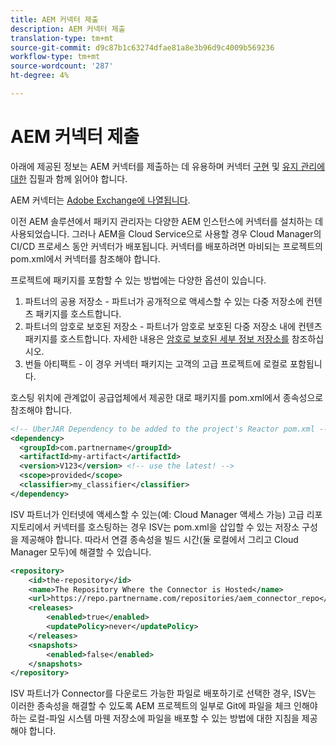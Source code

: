 ```yaml
---
title: AEM 커넥터 제출
description: AEM 커넥터 제출
translation-type: tm+mt
source-git-commit: d9c87b1c63274dfae81a8e3b96d9c4009b569236
workflow-type: tm+mt
source-wordcount: '287'
ht-degree: 4%

---
```



AEM 커넥터 제출
===========================

아래에 제공된 정보는 AEM 커넥터를 제출하는 데 유용하며 커넥터 [구현](implement.md) 및 [유지 관리에 대한](maintain.md) 집필과 함께 읽어야 합니다.

AEM 커넥터는 [Adobe Exchange에 나열됩니다](https://partners.adobe.com/exchangeprogram/experiencecloud).

이전 AEM 솔루션에서 패키지 관리자는 다양한 AEM 인스턴스에 커넥터를 설치하는 데 사용되었습니다. 그러나 AEM을 Cloud Service으로 사용할 경우 Cloud Manager의 CI/CD 프로세스 동안 커넥터가 배포됩니다. 커넥터를 배포하려면 마비되는 프로젝트의 pom.xml에서 커넥터를 참조해야 합니다.

프로젝트에 패키지를 포함할 수 있는 방법에는 다양한 옵션이 있습니다.

1. 파트너의 공용 저장소 - 파트너가 공개적으로 액세스할 수 있는 다중 저장소에 컨텐츠 패키지를 호스트합니다.
1. 파트너의 암호로 보호된 저장소 - 파트너가 암호로 보호된 다중 저장소 내에 컨텐츠 패키지를 호스트합니다. 자세한 내용은 [암호로 보호된 세부 정보 저장소를](/help/onboarding/getting-access-to-aem-in-cloud/creating-aem-application-project.md#password-protected-maven-repositories) 참조하십시오.
1. 번들 아티팩트 - 이 경우 커넥터 패키지는 고객의 고급 프로젝트에 로컬로 포함됩니다.

호스팅 위치에 관계없이 공급업체에서 제공한 대로 패키지를 pom.xml에서 종속성으로 참조해야 합니다.

```xml
<!-- UberJAR Dependency to be added to the project's Reactor pom.xml -->
<dependency>
  <groupId>com.partnername</groupId>
  <artifactId>my-artifact</artifactId>
  <version>V123</version> <!-- use the latest! -->
  <scope>provided</scope>
  <classifier>my_classifier</classifier>
</dependency>
```

ISV 파트너가 인터넷에 액세스할 수 있는(예: Cloud Manager 액세스 가능) 고급 리포지토리에서 커넥터를 호스팅하는 경우 ISV는 pom.xml을 삽입할 수 있는 저장소 구성을 제공해야 합니다. 따라서 연결 종속성을 빌드 시간(둘 로컬에서 그리고 Cloud Manager 모두)에 해결할 수 있습니다.

```xml
<repository>
    <id>the-repository</id>
    <name>The Repository Where the Connector is Hosted</name>
    <url>https://repo.partnername.com/repositories/aem_connector_repo</url>
    <releases>
        <enabled>true</enabled>
        <updatePolicy>never</updatePolicy>
    </releases>
    <snapshots>
        <enabled>false</enabled>
    </snapshots>
</repository>
```

ISV 파트너가 Connector를 다운로드 가능한 파일로 배포하기로 선택한 경우, ISV는 이러한 종속성을 해결할 수 있도록 AEM 프로젝트의 일부로 Git에 파일을 체크 인해야 하는 로컬-파일 시스템 마웬 저장소에 파일을 배포할 수 있는 방법에 대한 지침을 제공해야 합니다.
